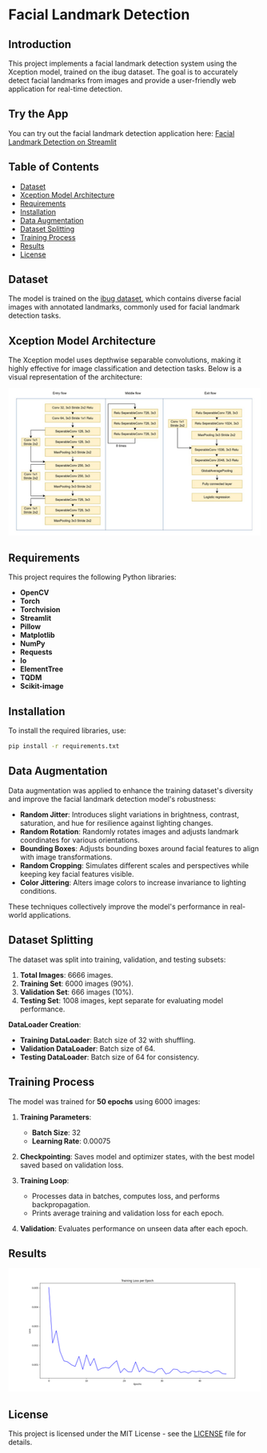# Facial Landmark Detection


## Introduction
This project implements a facial landmark detection system using the Xception model, trained on the ibug dataset. The goal is to accurately detect facial landmarks from images and provide a user-friendly web application for real-time detection. 

## Try the App
You can try out the facial landmark detection application here: [Facial Landmark Detection on Streamlit](https://faciallandmarks.streamlit.app/)


## Table of Contents
- [Dataset](#dataset)
- [Xception Model Architecture](#xception-model-architecture)
- [Requirements](#requirements)
- [Installation](#installation)
- [Data Augmentation](#data-augmentation)
- [Dataset Splitting](#dataset-splitting)
- [Training Process](#training-process)
- [Results](#results)
- [License](#license)

## Dataset
The model is trained on the [ibug dataset](https://www.kaggle.com/datasets/toxicloser/ibug-300w-large-face-landmark-dataset), which contains diverse facial images with annotated landmarks, commonly used for facial landmark detection tasks.

## Xception Model Architecture
The Xception model uses depthwise separable convolutions, making it highly effective for image classification and detection tasks. Below is a visual representation of the architecture:

![Xception Model Architecture](https://github.com/Luytheti/Facial_Landmarks_Detection/blob/main/Images/xception-architecture.jpg)

## Requirements
This project requires the following Python libraries:

- **OpenCV**
- **Torch**
- **Torchvision**
- **Streamlit**
- **Pillow**
- **Matplotlib**
- **NumPy**
- **Requests**
- **Io**
- **ElementTree**
- **TQDM**
- **Scikit-image**

## Installation
To install the required libraries, use:

```bash
pip install -r requirements.txt

```

## Data Augmentation
Data augmentation was applied to enhance the training dataset's diversity and improve the facial landmark detection model's robustness:

- **Random Jitter**: Introduces slight variations in brightness, contrast, saturation, and hue for resilience against lighting changes.
- **Random Rotation**: Randomly rotates images and adjusts landmark coordinates for various orientations.
- **Bounding Boxes**: Adjusts bounding boxes around facial features to align with image transformations.
- **Random Cropping**: Simulates different scales and perspectives while keeping key facial features visible.
- **Color Jittering**: Alters image colors to increase invariance to lighting conditions.

These techniques collectively improve the model's performance in real-world applications.

## Dataset Splitting
The dataset was split into training, validation, and testing subsets:

1. **Total Images**: 6666 images.
2. **Training Set**: 6000 images (90%).
3. **Validation Set**: 666 images (10%).
4. **Testing Set**: 1008 images, kept separate for evaluating model performance.

**DataLoader Creation**:
- **Training DataLoader**: Batch size of 32 with shuffling.
- **Validation DataLoader**: Batch size of 64.
- **Testing DataLoader**: Batch size of 64 for consistency.

## Training Process
The model was trained for **50 epochs** using 6000 images:

1. **Training Parameters**:
   - **Batch Size**: 32
   - **Learning Rate**: 0.00075

2. **Checkpointing**: Saves model and optimizer states, with the best model saved based on validation loss.

3. **Training Loop**: 
   - Processes data in batches, computes loss, and performs backpropagation.
   - Prints average training and validation loss for each epoch.

4. **Validation**: Evaluates performance on unseen data after each epoch.

## Results

![Training Loss Graph](https://github.com/Luytheti/Facial_Landmarks_Detection/blob/main/Images/loss_epochs.png) 

## License
This project is licensed under the MIT License - see the [LICENSE](LICENSE) file for details.










